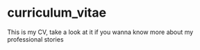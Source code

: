 # curriculum_vitae
This is my CV, take a look at it if you wanna know more about my professional stories
